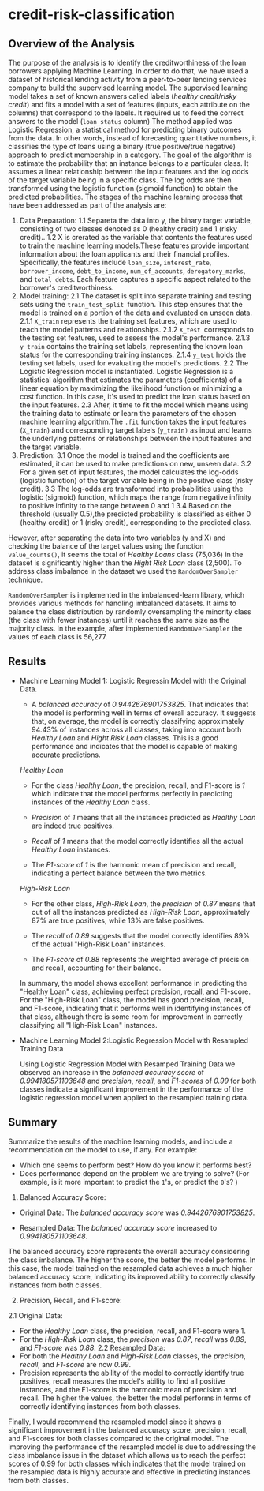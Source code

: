 # credit-risk-classification
## Overview of the Analysis

The purpose of the analysis is to identify the creditworthiness of the loan borrowers applying Machine Learning.
In order to do that, we have used a dataset of historical lending activity from a peer-to-peer lending services company to build the supervised learning model.
The supervised learning model takes a set of known answers called labels (*healthy credit*/*risky credit*) and fits a model with a set of features (inputs, each attribute on the columns) that correspond to the labels. It required us to feed the correct answers to the model (`loan_status` column)
The method applied was Logistic Regression, a statistical method for predicting binary outcomes from the data. In other words, instead of forecasting quantitative numbers, it classifies the type of loans using a binary (true positive/true negative) approach to predict membership in a category. 
The goal of the algorithm is to estimate the probability that an instance belongs to a particular class. It assumes a linear relationship between the input features and the log odds of the target variable being in a specific class. The log odds are then transformed using the logistic function (sigmoid function) to obtain the predicted probabilities. 
The stages of the machine learning process that have been addressed as part of the analysis are:
1. Data Preparation:
  1.1 Separeta the data into y, the binary target variable, consisting of two classes denoted as 0 (healthy credit) and 1 (risky credit)..
  1.2 X is crerated as the variable that contents the features used to train the machine learning models.These features provide important information about the loan applicants and their financial profiles. Specifically, the features include `loan_size`, `interest_rate`, `borrower_income`, `debt_to_income`, `num_of_accounts`, `derogatory_marks`, and `total_debts`. Each feature captures a specific aspect related to the borrower's creditworthiness.
2. Model training: 
  2.1 The dataset is split into separate training and testing sets using the `train_test_split `function. This step ensures that the model is trained on a portion of the data and evaluated on unseen data.
    2.1.1 `X_train` represents the training set features, which are used to teach the model patterns and relationships.
    2.1.2 `X_test `corresponds to the testing set features, used to assess the model's performance.
    2.1.3 `y_train` contains the training set labels, representing the known loan status for the corresponding training instances.
    2.1.4 `y_test` holds the testing set labels, used for evaluating the model's predictions.
  2.2 The Logistic Regression model is instantiated. Logistic Regression is a statistical algorithm that estimates the parameters (coefficients) of a linear equation by maximizing the likelihood function or minimizing a cost function. In this case, it's used to predict the loan status based on the input features.
  2.3 After, it time to fit the model which means using the training data to estimate or learn the parameters of the chosen machine learning algorithm.The `.fit` function takes the input features (`X_train`) and corresponding target labels (`y_train)` as input and learns the underlying patterns or relationships between the input features and the target variable.
3. Prediction: 
  3.1 Once the model is trained and the coefficients are estimated, it can be used to make predictions on new, unseen data.
  3.2 For a given set of input features, the model calculates the log-odds (logistic function) of the target variable being in the positive class (risky credit).
  3.3 The log-odds are transformed into probabilities using the logistic (sigmoid) function, which maps the range from negative infinity to positive infinity to the range between 0 and 1
  3.4 Based on the threshold (usually 0.5),the predicted probability is classified as either 0 (healthy credit) or 1 (risky credit), corresponding to the predicted class.

However, after separating the data into two variables (y and X) and checking the balance of the target values using the function `value_counts()`, it seems the total of *Healthy Loans* class (75,036) in the dataset is significantly higher than the *Hight Risk Loan* class (2,500). To address class imbalance in the dataset we used the `RandomOverSampler` technique.

`RandomOverSampler` is implemented in the imbalanced-learn library, which provides various methods for handling imbalanced datasets. It aims to balance the class distribution by randomly oversampling the minority class (the class with fewer instances) until it reaches the same size as the majority class. In the example, after implemented `RandomOverSampler` the values of each class is 56,277. 


## Results

* Machine Learning Model 1: Logistic Regressin Model with the Original Data.

  - A *balanced accuracy* of *0.9442676901753825*.
  That indicates that the model is performing well in terms of overall accuracy. It suggests that, on average, the model is correctly classifying approximately 94.43% of instances across all classes, taking into account both *Healthy Loan* and *Hight Risk Loan* classes. This is a good performance and indicates that the model is capable of making accurate predictions.

  *Healthy Loan*

    - For the class *Healthy Loan*, the precision, recall, and F1-score is *1* which indicate that the model performs perfectly in predicting instances of the *Healthy Loan* class. 

    - *Precision* of *1* means that all the instances predicted as *Healthy Loan* are indeed true positives. 
    - *Recall* of *1* means that the model correctly identifies all the actual *Healthy Loan* instances. 
    - The *F1-score* of *1* is the harmonic mean of precision and recall, indicating a perfect balance between the two metrics.
  
  *High-Risk Loan*
    - For the other class, *High-Risk Loan*, the *precision* of *0.87* means that out of all the instances predicted as *High-Risk Loan*,  approximately 87% are true positives, while 13% are false positives. 
    
    - The *recall* of *0.89* suggests that the model correctly identifies 89% of the actual "High-Risk Loan" instances. 
    
    - The *F1-score* of *0.88* represents the weighted average of precision and recall, accounting for their balance.

  In summary, the model shows excellent performance in predicting the "Healthy Loan" class, achieving perfect precision, recall, and F1-score. For the "High-Risk Loan" class, the model has good precision, recall, and F1-score, indicating that it performs well in identifying instances of that class, although there is some room for improvement in correctly classifying all "High-Risk Loan" instances.

* Machine Learning Model 2:Logistic Regression Model with Resampled Training Data

  Using Logistic Regression Model with Resamped Training Data we observed an increase in the *balanced accuracy score* of *0.994180571103648* and *precision*, *recall*, and *F1-scores* of *0.99* for both classes indicate a significant improvement in the performance of the logistic regression model when applied to the resampled training data. 

## Summary

Summarize the results of the machine learning models, and include a recommendation on the model to use, if any. For example:
* Which one seems to perform best? How do you know it performs best?
* Does performance depend on the problem we are trying to solve? (For example, is it more important to predict the `1`'s, or predict the `0`'s? )

1. Balanced Accuracy Score:

  - Original Data: The *balanced accuracy score* was *0.9442676901753825*.

  - Resampled Data: The *balanced accuracy score* increased to *0.994180571103648*.

  The balanced accuracy score represents the overall accuracy considering the class imbalance. The higher the score, the better the model performs. In this case, the model trained on the resampled data achieves a much higher balanced accuracy score, indicating its improved ability to correctly classify instances from both classes.

2. Precision, Recall, and F1-score:

  2.1 Original Data:
  - For the *Healthy Loan* class, the precision, recall, and F1-score were 1.
  - For the *High-Risk Loan* class, the *precision* was *0.87*, *recall* was *0.89*, and *F1-score* was *0.88*.
  2.2 Resampled Data:
  - For both the *Healthy Loan* and *High-Risk Loan* classes, the *precision*, *recall*, and *F1-score* are now *0.99*.
  - Precision represents the ability of the model to correctly identify true positives, recall measures the model's ability to find all positive instances, and the F1-score is the harmonic mean of precision and recall. The higher the values, the better the model performs in terms of correctly identifying instances from both classes. 

Finally, I would recommend the resampled model since it shows a significant improvement in the balanced accuracy score, precision, recall, and F1-scores for both classes compared to the original model. The improving the performance of the resampled model is due to addressing the class imbalance issue in the dataset which allows us to reach the perfect scores of 0.99 for both classes which indicates that the model trained on the resampled data is highly accurate and effective in predicting instances from both classes.